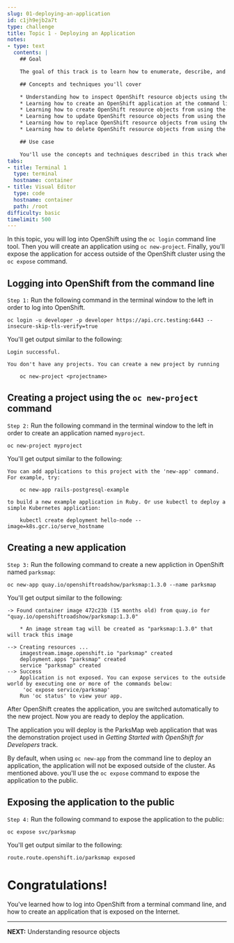 ```yaml
---
slug: 01-deploying-an-application
id: c1jh9ejb2a7t
type: challenge
title: Topic 1 - Deploying an Application
notes:
- type: text
  contents: |
    ## Goal

    The goal of this track is to learn how to enumerate, describe, and update application resource objects on OpenShift.

    ## Concepts and techniques you'll cover

    * Understanding how to inspect OpenShift resource objects using the `oc` command line tool
    * Learning how to create an OpenShift application at the command line
    * Learning how to create OpenShift resource objects from using the command `oc create`
    * Learning how to update OpenShift resource objects from using the command `oc edit`
    * Learning how to replace OpenShift resource objects from using the command `oc update`
    * Learning how to delete OpenShift resource objects from using the command `oc delete`

    ## Use case

    You'll use the concepts and techniques described in this track when you want to find, query, and change the OpenShift resources that make up an application.
tabs:
- title: Terminal 1
  type: terminal
  hostname: container
- title: Visual Editor
  type: code
  hostname: container
  path: /root
difficulty: basic
timelimit: 500
---
```


In this topic, you will log into OpenShift using the `oc login` command line tool. Then you will create an application using `oc new-project`. Finally, you'll expose the application for access outside of the OpenShift cluster using the `oc expose` command.

## Logging into OpenShift from the command line

`Step 1:` Run the following command in the terminal window to the left in order to log into OpenShift.

```
oc login -u developer -p developer https://api.crc.testing:6443 --insecure-skip-tls-verify=true
```

You'll get output similar to the following:

```
Login successful.

You don't have any projects. You can create a new project by running

    oc new-project <projectname>
```

## Creating a project using the `oc new-project` command

`Step 2:` Run the following command in the terminal window to the left in order to create an application named `myproject`.

```
oc new-project myproject
```

You'll get output similar to the following:

```
You can add applications to this project with the 'new-app' command. For example, try:

    oc new-app rails-postgresql-example

to build a new example application in Ruby. Or use kubectl to deploy a simple Kubernetes application:

    kubectl create deployment hello-node --image=k8s.gcr.io/serve_hostname

```

## Creating a new application

`Step 3:` Run the following command to create a new appliction in OpenShift named `parksmap`:

```
oc new-app quay.io/openshiftroadshow/parksmap:1.3.0 --name parksmap
```

You'll get output similar to the following:

```
-> Found container image 472c23b (15 months old) from quay.io for "quay.io/openshiftroadshow/parksmap:1.3.0"

    * An image stream tag will be created as "parksmap:1.3.0" that will track this image

--> Creating resources ...
    imagestream.image.openshift.io "parksmap" created
    deployment.apps "parksmap" created
    service "parksmap" created
--> Success
    Application is not exposed. You can expose services to the outside world by executing one or more of the commands below:
     'oc expose service/parksmap'
    Run 'oc status' to view your app.
```

After OpenShift creates the application, you are switched automatically to the new project. Now you are ready to deploy the application.

The application you will deploy is the ParksMap web application that was the demonstration project used in *Getting Started with OpenShift for Developers* track.

By default, when using `oc new-app` from the command line to deploy an application, the application will not be exposed outside of the cluster. As mentioned above. you'll use the `oc expose` command to expose the application to the public.

## Exposing the application to the public

`Step 4:` Run the following command to expose the application to the public:

```
oc expose svc/parksmap
```

You'll get output similar to the following:

```
route.route.openshift.io/parksmap exposed
```

# Congratulations!

You've learned how to log into OpenShift from a terminal command line, and how to create an application that is exposed on the Internet.

----
**NEXT:** Understanding resource objects
